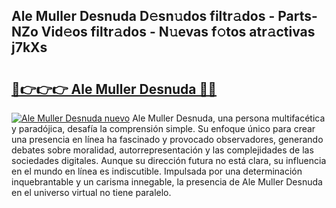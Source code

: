 ## Ale Muller Desnuda D𝚎sn𝚞dos filtr𝚊dos - Parts-NZo Vid𝚎os filtr𝚊dos - N𝚞evas f𝚘tos atr𝚊ctivas j7kXs

# <h2><a href="http://mb9vfk.tromn.icu/?c=Ale+Muller+Desnuda">🔗👉👉👉 Ale Muller Desnuda 🔗🔗</a></h2>

[![Ale Muller Desnuda nuevo](https://i.imgur.com/pEAQMta.gif)](http://mb9vfk.tromn.icu/?c=Ale+Muller+Desnuda)
Ale Muller Desnuda, una persona multifacética y paradójica, desafía la comprensión simple. Su enfoque único para crear una presencia en línea ha fascinado y provocado observadores, generando debates sobre moralidad, autorrepresentación y las complejidades de las sociedades digitales. Aunque su dirección futura no está clara, su influencia en el mundo en línea es indiscutible. Impulsada por una determinación inquebrantable y un carisma innegable, la presencia de Ale Muller Desnuda en el universo virtual no tiene paralelo.
